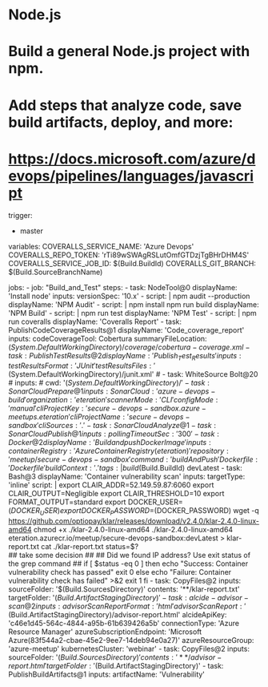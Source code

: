 # Node.js
# Build a general Node.js project with npm.
# Add steps that analyze code, save build artifacts, deploy, and more:
# https://docs.microsoft.com/azure/devops/pipelines/languages/javascript

trigger:
  - master
  
  variables:
    COVERALLS_SERVICE_NAME: 'Azure Devops'
    COVERALLS_REPO_TOKEN: 'rTi89wSWAgRSLutOmfGTDzjTgBHrDHM4S'
    COVERALLS_SERVICE_JOB_ID: $(Build.BuildId)
    COVERALLS_GIT_BRANCH: $(Build.SourceBranchName)
  
  jobs:
    - job: "Build_and_Test"
      steps:
      - task: NodeTool@0
        displayName: 'Install node'
        inputs:
          versionSpec: '10.x'
      - script: |
          npm audit --production
        displayName: 'NPM Audit'
      - script: |
          npm install
          npm run build
        displayName: 'NPM Build'
      - script: |
          npm run test
        displayName: 'NPM Test'
      - script: |
          npm run coveralls
        displayName: 'Coveralls Report'
      - task: PublishCodeCoverageResults@1
        displayName: 'Code_coverage_report'
        inputs:
          codeCoverageTool: Cobertura
          summaryFileLocation: $(System.DefaultWorkingDirectory)/coverage/cobertura-coverage.xml
      - task: PublishTestResults@2
        displayName: 'Publish_Test_Results'
        inputs:
          testResultsFormat: 'JUnit'
          testResultsFiles: '$(System.DefaultWorkingDirectory)/junit.xml'
        # - task: WhiteSource Bolt@20
        #   inputs:
        #     cwd: '$(System.DefaultWorkingDirectory)/' 
      - task: SonarCloudPrepare@1
        inputs:
          SonarCloud: 'azure-devops-build'
          organization: 'eteration'
          scannerMode: 'CLI'
          configMode: 'manual'
          cliProjectKey: 'secure-devops-sandbox.azure-meetups.eteration'
          cliProjectName: 'secure-devops-sandbox'
          cliSources: '.'
      - task: SonarCloudAnalyze@1
      - task: SonarCloudPublish@1
        inputs:
          pollingTimeoutSec: '300'
      - task: Docker@2
        displayName: 'Build and push Docker Image'
        inputs:
          containerRegistry: 'Azure Container Registry (eteration)'
          repository: 'meetup/secure-devops-sandbox'
          command: 'buildAndPush'
          Dockerfile: 'Dockerfile'
          buildContext: '.'
          tags: |
            build$(Build.BuildId)
            devLatest
      - task: Bash@3
        displayName: 'Container vulnerability scan'
        inputs:
          targetType: 'inline'
          script: |
            export CLAIR_ADDR=52.149.59.87:6060
            export CLAIR_OUTPUT=Negligible
            export CLAIR_THRESHOLD=10
            export FORMAT_OUTPUT=standard
            export DOCKER_USER=$(DOCKER_USER)
            export DOCKER_PASSWORD=$(DOCKER_PASSWORD)
            wget -q https://github.com/optiopay/klar/releases/download/v2.4.0/klar-2.4.0-linux-amd64
            chmod +x ./klar-2.4.0-linux-amd64
            ./klar-2.4.0-linux-amd64 eteration.azurecr.io/meetup/secure-devops-sandbox:devLatest > klar-report.txt
            cat ./klar-report.txt
            status=$?  
            ## take some decision ## 
            ## Did we found IP address? Use exit status of the grep command ##
            if [ $status -eq 0 ]
            then
              echo "Success: Container vulnerability check has passed" 
              exit 0
            else
              echo "Failure: Container vulnerability check has failed" >&2
              exit 1
            fi
      - task: CopyFiles@2
        inputs:
          sourceFolder: '$(Build.SourcesDirectory)'
          contents: '**/klar-report.txt'
          targetFolder: '$(Build.ArtifactStagingDirectory)'
      - task: alcide-advisor-scan@2
        inputs:
          advisorScanReportFormat: 'html'
          advisorScanReport: '$(Build.ArtifactStagingDirectory)/advisor-report.html'
          alcideApiKey: 'c46e1d45-564c-4844-a95b-61b639426a5b'
          connectionType: 'Azure Resource Manager'
          azureSubscriptionEndpoint: 'Microsoft Azure(83f544a2-cbae-45e2-9ee7-14deb94e0a27)'
          azureResourceGroup: 'azure-meetup'
          kubernetesCluster: 'webinar'
      - task: CopyFiles@2
        inputs:
          sourceFolder: '$(Build.SourcesDirectory)'
          contents: '**/advisor-report.html'
          targetFolder: '$(Build.ArtifactStagingDirectory)'
      - task: PublishBuildArtifacts@1
        inputs:
          artifactName: 'Vulnerability'